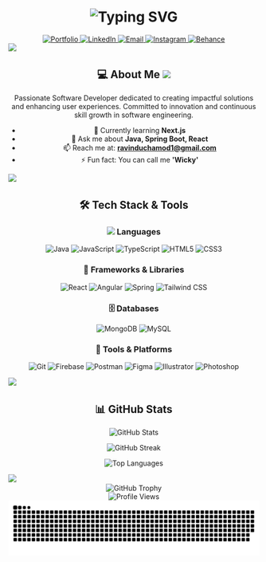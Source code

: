 # <div align="center"><img src="https://readme-typing-svg.herokuapp.com?font=Roboto&weight=600&size=30&duration=3000&pause=1000&color=5E81AC&center=true&vCenter=true&random=false&width=435&lines=Hi%2C+I'm+Ravindu+Wickramage;Full-Stack+Developer;Software+Engineer;Java+%26+React+Expert" alt="Typing SVG" /></div>

<div align="center">
  <a href="https://ravinduwickramageportfolio.web.app">
    <img src="https://img.shields.io/badge/Portfolio-4285F4?style=for-the-badge&logo=GoogleChrome&logoColor=white" alt="Portfolio"/>
  </a>
  <a href="https://www.linkedin.com/in/ravindu-chamod-wickramage">
    <img src="https://img.shields.io/badge/LinkedIn-0077B5?style=for-the-badge&logo=linkedin&logoColor=white" alt="LinkedIn"/>
  </a>
  <a href="mailto:ravinduchamod1@gmail.com">
    <img src="https://img.shields.io/badge/Email-D14836?style=for-the-badge&logo=gmail&logoColor=white" alt="Email"/>
  </a>
  <a href="https://instagram.com/official_mr_wicky">
    <img src="https://img.shields.io/badge/Instagram-E4405F?style=for-the-badge&logo=instagram&logoColor=white" alt="Instagram"/>
  </a>
  <a href="https://www.behance.net/ravinduwickram2">
    <img src="https://img.shields.io/badge/Behance-1769FF?style=for-the-badge&logo=behance&logoColor=white" alt="Behance"/>
  </a>
</div>

<img src="https://user-images.githubusercontent.com/73097560/115834477-dbab4500-a447-11eb-908a-139a6edaec5c.gif">

## <div align="center">💻 About Me <img src="https://media.giphy.com/media/WUlplcMpOCEmTGBtBW/giphy.gif" width="30"></div>

<p align="center">
  Passionate Software Developer dedicated to creating impactful solutions and enhancing user experiences. Committed to innovation and continuous skill growth in software engineering.
</p>

<div align="center">
  
- 🌱 Currently learning **Next.js**
- 💬 Ask me about **Java, Spring Boot, React**
- 📫 Reach me at: **ravinduchamod1@gmail.com**
- ⚡ Fun fact: You can call me **'Wicky'**
  
</div>

<img src="https://user-images.githubusercontent.com/73097560/115834477-dbab4500-a447-11eb-908a-139a6edaec5c.gif">

## <div align="center">🛠️ Tech Stack & Tools</div>

<div align="center">

### <img src="https://media2.giphy.com/media/QssGEmpkyEOhBCb7e1/giphy.gif?cid=ecf05e47a0n3gi1bfqntqmob8g9aid1oyj2wr3ds3mg700bl&rid=giphy.gif" width="20"> Languages
![Java](https://img.shields.io/badge/Java-ED8B00?style=for-the-badge&logo=openjdk&logoColor=white)
![JavaScript](https://img.shields.io/badge/JavaScript-F7DF1E?style=for-the-badge&logo=javascript&logoColor=black)
![TypeScript](https://img.shields.io/badge/TypeScript-007ACC?style=for-the-badge&logo=typescript&logoColor=white)
![HTML5](https://img.shields.io/badge/HTML5-E34F26?style=for-the-badge&logo=html5&logoColor=white)
![CSS3](https://img.shields.io/badge/CSS3-1572B6?style=for-the-badge&logo=css3&logoColor=white)

### 🚀 Frameworks & Libraries
![React](https://img.shields.io/badge/React-20232A?style=for-the-badge&logo=react&logoColor=61DAFB)
![Angular](https://img.shields.io/badge/Angular-DD0031?style=for-the-badge&logo=angular&logoColor=white)
![Spring](https://img.shields.io/badge/Spring-6DB33F?style=for-the-badge&logo=spring&logoColor=white)
![Tailwind CSS](https://img.shields.io/badge/Tailwind_CSS-38B2AC?style=for-the-badge&logo=tailwind-css&logoColor=white)

### 🗄️ Databases
![MongoDB](https://img.shields.io/badge/MongoDB-4EA94B?style=for-the-badge&logo=mongodb&logoColor=white)
![MySQL](https://img.shields.io/badge/MySQL-005C84?style=for-the-badge&logo=mysql&logoColor=white)

### 🔧 Tools & Platforms
![Git](https://img.shields.io/badge/Git-F05032?style=for-the-badge&logo=git&logoColor=white)
![Firebase](https://img.shields.io/badge/Firebase-FFCA28?style=for-the-badge&logo=firebase&logoColor=black)
![Postman](https://img.shields.io/badge/Postman-FF6C37?style=for-the-badge&logo=postman&logoColor=white)
![Figma](https://img.shields.io/badge/Figma-F24E1E?style=for-the-badge&logo=figma&logoColor=white)
![Illustrator](https://img.shields.io/badge/Adobe%20Illustrator-FF9A00?style=for-the-badge&logo=adobe%20illustrator&logoColor=white)
![Photoshop](https://img.shields.io/badge/Adobe%20Photoshop-31A8FF?style=for-the-badge&logo=adobe%20photoshop&logoColor=white)

</div>

<img src="https://user-images.githubusercontent.com/73097560/115834477-dbab4500-a447-11eb-908a-139a6edaec5c.gif">

## <div align="center">📊 GitHub Stats</div>

<p align="center">
  <img src="https://github-readme-stats.vercel.app/api?username=ravinduchamodwickramage&show_icons=true&theme=tokyonight&border_radius=10&hide_border=true&bg_color=0D1117" alt="GitHub Stats" />
</p>

<p align="center">
  <img src="https://github-readme-streak-stats.herokuapp.com/?user=ravinduchamodwickramage&theme=tokyonight&hide_border=true&background=0D1117&stroke=0000" alt="GitHub Streak" />
</p>

<p align="center">
  <img src="https://github-readme-stats.vercel.app/api/top-langs/?username=ravinduchamodwickramage&layout=compact&theme=tokyonight&hide_border=true&bg_color=0D1117" alt="Top Languages" />
</p>

<img src="https://user-images.githubusercontent.com/73097560/115834477-dbab4500-a447-11eb-908a-139a6edaec5c.gif">

<div align="center">
  <img src="https://github-profile-trophy.vercel.app/?username=ravinduchamodwickramage&theme=nord&no-frame=true&margin-w=10&column=7" alt="GitHub Trophy" />
</div>

<div align="center">
  <img src="https://komarev.com/ghpvc/?username=ravinduchamodwickramage&color=blue&style=flat-square" alt="Profile Views" />
</div>

<!-- Snake animation -->
<div align="center">
  <picture>
    <source media="(prefers-color-scheme: dark)" srcset="https://raw.githubusercontent.com/platane/platane/output/github-contribution-grid-snake-dark.svg">
    <source media="(prefers-color-scheme: light)" srcset="https://raw.githubusercontent.com/platane/platane/output/github-contribution-grid-snake.svg">
    <img alt="github contribution grid snake animation" src="https://raw.githubusercontent.com/platane/platane/output/github-contribution-grid-snake.svg">
  </picture>
</div>
